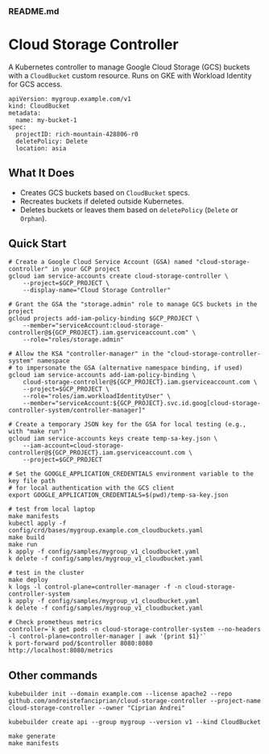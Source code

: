 
### README.md

# Cloud Storage Controller

A Kubernetes controller to manage Google Cloud Storage (GCS) buckets with a `CloudBucket` custom resource.
Runs on GKE with Workload Identity for GCS access.

```
apiVersion: mygroup.example.com/v1
kind: CloudBucket
metadata:
  name: my-bucket-1
spec:
  projectID: rich-mountain-428806-r0
  deletePolicy: Delete
  location: asia
```

## What It Does
- Creates GCS buckets based on `CloudBucket` specs.
- Recreates buckets if deleted outside Kubernetes.
- Deletes buckets or leaves them based on `deletePolicy` (`Delete` or `Orphan`).

## Quick Start

```
# Create a Google Cloud Service Account (GSA) named "cloud-storage-controller" in your GCP project
gcloud iam service-accounts create cloud-storage-controller \
    --project=$GCP_PROJECT \
    --display-name="Cloud Storage Controller"

# Grant the GSA the "storage.admin" role to manage GCS buckets in the project
gcloud projects add-iam-policy-binding $GCP_PROJECT \
    --member="serviceAccount:cloud-storage-controller@${GCP_PROJECT}.iam.gserviceaccount.com" \
    --role="roles/storage.admin"

# Allow the KSA "controller-manager" in the "cloud-storage-controller-system" namespace
# to impersonate the GSA (alternative namespace binding, if used)
gcloud iam service-accounts add-iam-policy-binding \
    cloud-storage-controller@${GCP_PROJECT}.iam.gserviceaccount.com \
    --project=$GCP_PROJECT \
    --role="roles/iam.workloadIdentityUser" \
    --member="serviceAccount:${GCP_PROJECT}.svc.id.goog[cloud-storage-controller-system/controller-manager]"

# Create a temporary JSON key for the GSA for local testing (e.g., with "make run")
gcloud iam service-accounts keys create temp-sa-key.json \
    --iam-account=cloud-storage-controller@${GCP_PROJECT}.iam.gserviceaccount.com \
    --project=$GCP_PROJECT

# Set the GOOGLE_APPLICATION_CREDENTIALS environment variable to the key file path
# for local authentication with the GCS client
export GOOGLE_APPLICATION_CREDENTIALS=$(pwd)/temp-sa-key.json

# test from local laptop
make manifests                                               
kubectl apply -f config/crd/bases/mygroup.example.com_cloudbuckets.yaml
make build
make run
k apply -f config/samples/mygroup_v1_cloudbucket.yaml
k delete -f config/samples/mygroup_v1_cloudbucket.yaml

# test in the cluster
make deploy
k logs -l control-plane=controller-manager -f -n cloud-storage-controller-system
k apply -f config/samples/mygroup_v1_cloudbucket.yaml
k delete -f config/samples/mygroup_v1_cloudbucket.yaml

# Check prometheus metrics
controller=`k get pods -n cloud-storage-controller-system --no-headers -l control-plane=controller-manager | awk '{print $1}'`
k port-forward pod/$controller 8080:8080
http://localhost:8080/metrics
```

## Other commands

```
kubebuilder init --domain example.com --license apache2 --repo github.com/andreistefanciprian/cloud-storage-controller --project-name cloud-storage-controller --owner "Ciprian Andrei"

kubebuilder create api --group mygroup --version v1 --kind CloudBucket

make generate
make manifests
```